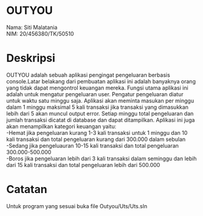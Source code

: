 # OUTYOU

Nama: Siti Malatania <br />
NIM: 20/456380/TK/50510

# Deskripsi

OUTYOU adalah sebuah aplikasi pengingat pengeluaran berbasis console.Latar belakang dari pembuatan aplikasi ini adalah banyaknya orang yang tidak dapat mengontrol keuangan mereka. Fungsi utama aplikasi ini adalah untuk mengatur pengeluaran user. Pengatur pengeluaran diatur untuk waktu satu minggu saja. Aplikasi akan meminta masukan per minggu dalam 1 minggu maksimal 5 kali transaksi jika transaksi yang dimasukkan lebih dari 5 akan muncul output error. Setiap minggu total pengeluaran dan jumlah transaksi dicatat di database dan dapat ditampilkan. Aplikasi ini juga akan menampilkan kategori keuangan yaitu:  
-Hemat jika pengeluaran kurang 1-3 kali transaksi untuk 1 minggu dan 10 kali transaksi dan total pengeluaran kurang dari 300.000 dalam sebulan  
-Sedang jika pengeluauran 10-15 kali transaksi dan total pengeluaran 300.000-500.000  
-Boros jika pengeluaran lebih dari 3 kali transaksi dalam seminggu dan lebih dari 15 kali transaksi dan total pengeluaran lebih dari 500.000

# Catatan
Untuk program yang sesuai buka file Outyou/Uts/Uts.sln
